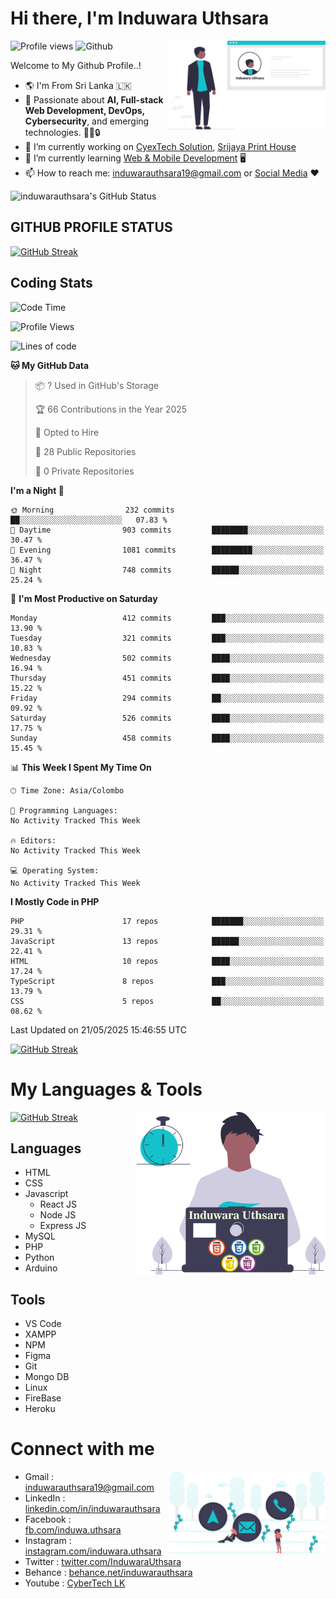 # Hi there, I'm Induwara Uthsara
![Profile views](https://gpvc.arturio.dev/induwarauthsara)
![Github](https://img.shields.io/github/followers/induwarauthsara?label=Follow&style=social)
<img width="50%" align="right" alt="Induwara Uthsara's Profile" src="https://github.com/induwarauthsara/induwarauthsara/blob/main/images/profileInduwaraUthsara.svg" />

Welcome to My Github Profile..! 


- :earth_americas:	I'm From Sri Lanka :sri_lanka:
- 🚀 Passionate about **AI, Full-stack Web Development, DevOps, Cybersecurity**, and emerging technologies. 🤖🌐🔒
- 🔭 I’m currently working on [CyexTech Solution](https://cyextech.com), [Srijaya Print House](http://srijaya.lk/)
- 🌱 I’m currently learning [Web & Mobile Development](https://github.com/induwarauthsara/induwarauthsara/blob/main/README.md#my-languages--tools) :desktop_computer:
- 📫 How to reach me: [induwarauthsara19@gmail.com](mailto:induwarauthsara19@gmail.com) or [Social Media](https://github.com/induwarauthsara/induwarauthsara/blob/main/README.md#connect-with-me) :hearts:	

![induwarauthsara's GitHub Status](https://github-readme-stats.vercel.app/api?username=induwarauthsara&show_icons=true&theme=radical)


## GITHUB PROFILE STATUS
[![GitHub Streak](https://github-readme-streak-stats.herokuapp.com/?user=induwarauthsara&theme=dracula)](https://github.com/induwarauthsara)

## Coding Stats
<!--START_SECTION:waka-->
![Code Time](http://img.shields.io/badge/Code%20Time-157%20hrs%2019%20mins-blue)

![Profile Views](http://img.shields.io/badge/Profile%20Views-1-blue)

![Lines of code](https://img.shields.io/badge/From%20Hello%20World%20I%27ve%20Written-4.6%20million%20lines%20of%20code-blue)

**🐱 My GitHub Data** 

> 📦 ? Used in GitHub's Storage 
 > 
> 🏆 66 Contributions in the Year 2025
 > 
> 💼 Opted to Hire
 > 
> 📜 28 Public Repositories 
 > 
> 🔑 0 Private Repositories 
 > 
**I'm a Night 🦉** 

```text
🌞 Morning                232 commits         ██░░░░░░░░░░░░░░░░░░░░░░░   07.83 % 
🌆 Daytime                903 commits         ████████░░░░░░░░░░░░░░░░░   30.47 % 
🌃 Evening                1081 commits        █████████░░░░░░░░░░░░░░░░   36.47 % 
🌙 Night                  748 commits         ██████░░░░░░░░░░░░░░░░░░░   25.24 % 
```
📅 **I'm Most Productive on Saturday** 

```text
Monday                   412 commits         ███░░░░░░░░░░░░░░░░░░░░░░   13.90 % 
Tuesday                  321 commits         ███░░░░░░░░░░░░░░░░░░░░░░   10.83 % 
Wednesday                502 commits         ████░░░░░░░░░░░░░░░░░░░░░   16.94 % 
Thursday                 451 commits         ████░░░░░░░░░░░░░░░░░░░░░   15.22 % 
Friday                   294 commits         ██░░░░░░░░░░░░░░░░░░░░░░░   09.92 % 
Saturday                 526 commits         ████░░░░░░░░░░░░░░░░░░░░░   17.75 % 
Sunday                   458 commits         ████░░░░░░░░░░░░░░░░░░░░░   15.45 % 
```


📊 **This Week I Spent My Time On** 

```text
🕑︎ Time Zone: Asia/Colombo

💬 Programming Languages: 
No Activity Tracked This Week

🔥 Editors: 
No Activity Tracked This Week

💻 Operating System: 
No Activity Tracked This Week
```

**I Mostly Code in PHP** 

```text
PHP                      17 repos            ███████░░░░░░░░░░░░░░░░░░   29.31 % 
JavaScript               13 repos            ██████░░░░░░░░░░░░░░░░░░░   22.41 % 
HTML                     10 repos            ████░░░░░░░░░░░░░░░░░░░░░   17.24 % 
TypeScript               8 repos             ███░░░░░░░░░░░░░░░░░░░░░░   13.79 % 
CSS                      5 repos             ██░░░░░░░░░░░░░░░░░░░░░░░   08.62 % 
```




 Last Updated on 21/05/2025 15:46:55 UTC
<!--END_SECTION:waka-->
          

[![GitHub Streak](https://github-profile-trophy.vercel.app/?username=induwarauthsara&theme=juicyfresh)](https://github.com/induwarauthsara)


# My Languages & Tools
[![GitHub Streak](https://github-readme-stats.vercel.app/api/top-langs/?username=induwarauthsara)](https://github.com/induwarauthsara)
<img width="60%" align="right" alt="Induwara Uthsara's Programmer" src="https://github.com/induwarauthsara/induwarauthsara/blob/main/images/programmingInduwaraUthsara.svg" />

## Languages
* HTML
* CSS
* Javascript
  * React JS
  * Node JS
  * Express JS
* MySQL
* PHP
* Python
* Arduino

## Tools
* VS Code
* XAMPP
* NPM
* Figma
* Git
* Mongo DB
* Linux
* FireBase
* Heroku

# Connect with me
<img width="50%" align="right" alt="Induwara Uthsara's Contact Informations" src="https://github.com/induwarauthsara/induwarauthsara/blob/main/images/contactInduwaraUthsara.svg" />

- Gmail    : [induwarauthsara19@gmail.com](mailto:induwarauthsara19@gmail.com)
- LinkedIn : [linkedin.com/in/induwarauthsara](https://www.linkedin.com/in/induwarauthsara)
- Facebook : [fb.com/induwa.uthsara](https://web.facebook.com/induwa.uthsara/)
- Instagram : [instagram.com/induwara.uthsara](https://www.instagram.com/induwara.uthsara)
- Twitter : [twitter.com/InduwaraUthsara](https://twitter.com/InduwaraUthsara)
- Behance : [behance.net/induwarauthsara](https://www.behance.net/induwarauthsara)
- Youtube : [CyberTech LK](https://www.youtube.com/channel/UCWdK_TF8t8UA2uOmawuTKRg)
